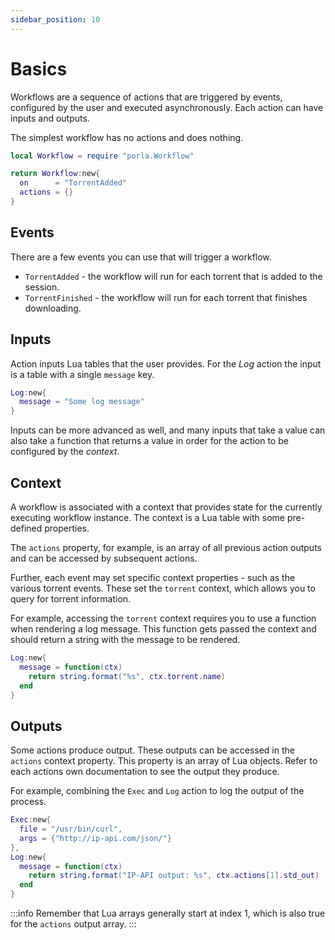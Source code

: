 ```yaml
---
sidebar_position: 10
---
```


# Basics

Workflows are a sequence of actions that are triggered by events, configured by
the user and executed asynchronously. Each action can have inputs and outputs.

The simplest workflow has no actions and does nothing.

```lua title="workflows/simple-workflow.lua"
local Workflow = require "porla.Workflow"

return Workflow:new{
  on      = "TorrentAdded"
  actions = {}
}
```

## Events

There are a few events you can use that will trigger a workflow.

 * `TorrentAdded` - the workflow will run for each torrent that is added to the
   session.
 * `TorrentFinished` - the workflow will run for each torrent that finishes
   downloading.

## Inputs

Action inputs Lua tables that the user provides. For the _Log_ action the input
is a table with a single `message` key.

```lua
Log:new{
  message = "Some log message"
}
```

Inputs can be more advanced as well, and many inputs that take a value can also
take a function that returns a value in order for the action to be configured
by the _context_.

## Context

A workflow is associated with a context that provides state for the currently
executing workflow instance. The context is a Lua table with some pre-defined
properties.

The `actions` property, for example, is an array of all previous action outputs
and can be accessed by subsequent actions.

Further, each event may set specific context properties - such as the various
torrent events. These set the `torrent` context, which allows you to query for
torrent information.

For example, accessing the `torrent` context requires you to use a function
when rendering a log message. This function gets passed the context and should
return a string with the message to be rendered.

```lua
Log:new{
  message = function(ctx)
    return string.format("%s", ctx.torrent.name)
  end
}
```

## Outputs

Some actions produce output. These outputs can be accessed in the `actions`
context property. This property is an array of Lua objects. Refer to each
actions own documentation to see the output they produce.

For example, combining the `Exec` and `Log` action to log the output of the
process.

```lua
Exec:new{
  file = "/usr/bin/curl",
  args = {"http://ip-api.com/json/"}
},
Log:new{
  message = function(ctx)
    return string.format("IP-API output: %s", ctx.actions[1].std_out)
  end
}
```

:::info
Remember that Lua arrays generally start at index 1, which is also true for
the `actions` output array.
:::
